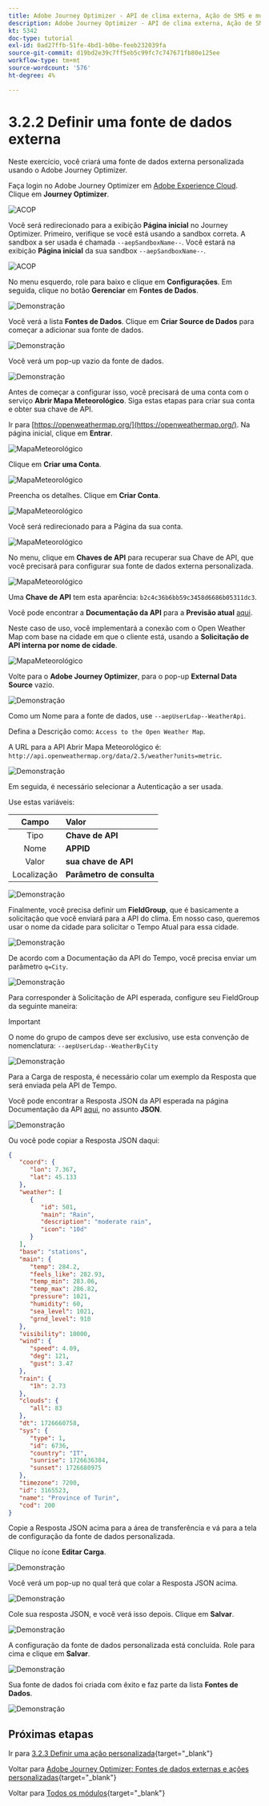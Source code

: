 ```yaml
---
title: Adobe Journey Optimizer - API de clima externa, Ação de SMS e muito mais - Definir uma fonte de dados externa
description: Adobe Journey Optimizer - API de clima externa, Ação de SMS e muito mais - Definir uma fonte de dados externa
kt: 5342
doc-type: tutorial
exl-id: 0ad27ffb-51fe-4bd1-b0be-feeb232039fa
source-git-commit: d19bd2e39c7ff5eb5c99fc7c747671fb80e125ee
workflow-type: tm+mt
source-wordcount: '576'
ht-degree: 4%

---
```


# 3.2.2 Definir uma fonte de dados externa

Neste exercício, você criará uma fonte de dados externa personalizada usando o Adobe Journey Optimizer.

Faça login no Adobe Journey Optimizer em [Adobe Experience Cloud](https://experience.adobe.com). Clique em **Journey Optimizer**.

![ACOP](./../../../../modules/delivery-activation/ajo-b2c/ajob2c-1/images/acophome.png)

Você será redirecionado para a exibição **Página inicial** no Journey Optimizer. Primeiro, verifique se você está usando a sandbox correta. A sandbox a ser usada é chamada `--aepSandboxName--`. Você estará na exibição **Página inicial** da sua sandbox `--aepSandboxName--`.

![ACOP](./../../../../modules/delivery-activation/ajo-b2c/ajob2c-1/images/acoptriglp.png)

No menu esquerdo, role para baixo e clique em **Configurações**. Em seguida, clique no botão **Gerenciar** em **Fontes de Dados**.

![Demonstração](./images/menudatasources.png)

Você verá a lista **Fontes de Dados**.
Clique em **Criar Source de Dados** para começar a adicionar sua fonte de dados.

![Demonstração](./images/dshome.png)

Você verá um pop-up vazio da fonte de dados.

![Demonstração](./images/emptyds.png)

Antes de começar a configurar isso, você precisará de uma conta com o serviço **Abrir Mapa Meteorológico**. Siga estas etapas para criar sua conta e obter sua chave de API.

Ir para [https://openweathermap.org/](https://openweathermap.org/). Na página inicial, clique em **Entrar**.

![MapaMeteorológico](./images/owm.png)

Clique em **Criar uma Conta**.

![MapaMeteorológico](./images/owm1.png)

Preencha os detalhes. Clique em **Criar Conta**.

![MapaMeteorológico](./images/owm2.png)

Você será redirecionado para a Página da sua conta.

![MapaMeteorológico](./images/owm4.png)

No menu, clique em **Chaves de API** para recuperar sua Chave de API, que você precisará para configurar sua fonte de dados externa personalizada.

![MapaMeteorológico](./images/owm5.png)

Uma **Chave de API** tem esta aparência: `b2c4c36b6bb59c3458d6686b05311dc3`.

Você pode encontrar a **Documentação da API** para a **Previsão atual** [aqui](https://openweathermap.org/current).

Neste caso de uso, você implementará a conexão com o Open Weather Map com base na cidade em que o cliente está, usando a **Solicitação de API interna por nome de cidade**.

![MapaMeteorológico](./images/owm6.png)

Volte para o **Adobe Journey Optimizer**, para o pop-up **External Data Source** vazio.

![Demonstração](./images/emptyds.png)

Como um Nome para a fonte de dados, use `--aepUserLdap--WeatherApi`.

Defina a Descrição como: `Access to the Open Weather Map`.

A URL para a API Abrir Mapa Meteorológico é: `http://api.openweathermap.org/data/2.5/weather?units=metric`.

![Demonstração](./images/dsname.png)

Em seguida, é necessário selecionar a Autenticação a ser usada.

Use estas variáveis:

| Campo | Valor |
|:-----------------------:| :-----------------------|
| Tipo | **Chave de API** |
| Nome | **APPID** |
| Valor | **sua chave de API** |
| Localização | **Parâmetro de consulta** |

![Demonstração](./images/dsauth.png)

Finalmente, você precisa definir um **FieldGroup**, que é basicamente a solicitação que você enviará para a API do clima. Em nosso caso, queremos usar o nome da cidade para solicitar o Tempo Atual para essa cidade.

![Demonstração](./images/fg.png)

De acordo com a Documentação da API do Tempo, você precisa enviar um parâmetro `q=City`.

![Demonstração](./images/owmapi.png)

Para corresponder à Solicitação de API esperada, configure seu FieldGroup da seguinte maneira:

>[!IMPORTANT]
>
>O nome do grupo de campos deve ser exclusivo, use esta convenção de nomenclatura: `--aepUserLdap--WeatherByCity`

![Demonstração](./images/fg1.png)

Para a Carga de resposta, é necessário colar um exemplo da Resposta que será enviada pela API de Tempo.

Você pode encontrar a Resposta JSON da API esperada na página Documentação da API [aqui](https://openweathermap.org/current), no assunto **JSON**.

![Demonstração](./images/owmapi1.png)

Ou você pode copiar a Resposta JSON daqui:

```json
{
   "coord": {
      "lon": 7.367,
      "lat": 45.133
   },
   "weather": [
      {
         "id": 501,
         "main": "Rain",
         "description": "moderate rain",
         "icon": "10d"
      }
   ],
   "base": "stations",
   "main": {
      "temp": 284.2,
      "feels_like": 282.93,
      "temp_min": 283.06,
      "temp_max": 286.82,
      "pressure": 1021,
      "humidity": 60,
      "sea_level": 1021,
      "grnd_level": 910
   },
   "visibility": 10000,
   "wind": {
      "speed": 4.09,
      "deg": 121,
      "gust": 3.47
   },
   "rain": {
      "1h": 2.73
   },
   "clouds": {
      "all": 83
   },
   "dt": 1726660758,
   "sys": {
      "type": 1,
      "id": 6736,
      "country": "IT",
      "sunrise": 1726636384,
      "sunset": 1726680975
   },
   "timezone": 7200,
   "id": 3165523,
   "name": "Province of Turin",
   "cod": 200
}    
```

Copie a Resposta JSON acima para a área de transferência e vá para a tela de configuração da fonte de dados personalizada.

Clique no ícone **Editar Carga**.

![Demonstração](./images/owmapi2.png)

Você verá um pop-up no qual terá que colar a Resposta JSON acima.

![Demonstração](./images/owmapi3.png)

Cole sua resposta JSON, e você verá isso depois. Clique em **Salvar**.

![Demonstração](./images/owmapi4.png)

A configuração da fonte de dados personalizada está concluída. Role para cima e clique em **Salvar**.

![Demonstração](./images/dssave.png)

Sua fonte de dados foi criada com êxito e faz parte da lista **Fontes de Dados**.

![Demonstração](./images/dslist.png)

## Próximas etapas

Ir para [3.2.3 Definir uma ação personalizada](./ex3.md){target="_blank"}

Voltar para [Adobe Journey Optimizer: Fontes de dados externas e ações personalizadas](journey-orchestration-external-weather-api-sms.md){target="_blank"}

Voltar para [Todos os módulos](./../../../../overview.md){target="_blank"}
